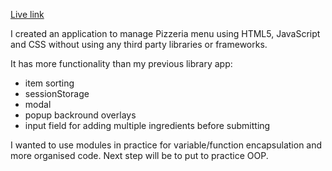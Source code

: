 [Live link](https://sleep24less.github.io/pizza-menu/)

I created an application to manage Pizzeria menu using HTML5, JavaScript and CSS without
using any third party libraries or frameworks.

It has more functionality than my previous library app:
- item sorting
- sessionStorage
- modal 
- popup backround overlays
- input field for adding multiple ingredients before submitting

I wanted to use modules in practice for variable/function encapsulation and more organised code. 
Next step will be to put to practice OOP.

